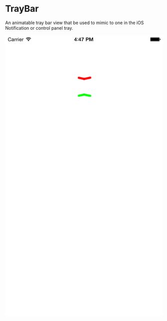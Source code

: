 # TrayBar
An animatable tray bar view that be used to mimic to one in the iOS Notification or control panel tray.

![TrayBar](https://github.com/meekapps/TrayBar/blob/master/screen-bent.png "TrayBar")